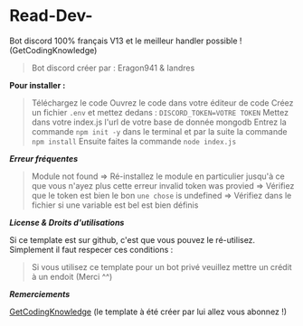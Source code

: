 # Read-Dev-
Bot discord 100% français V13 et le meilleur handler possible ! (GetCodingKnowledge)

> Bot discord créer par : Eragon941 & Iandres

**__Pour installer :__**

> Téléchargez le code
> Ouvrez le code dans votre éditeur de code
> Créez un fichier `.env` et mettez dedans : `DISCORD_TOKEN=VOTRE TOKEN`
> Mettez dans votre index.js l'url de votre base de donnée mongodb 
> Entrez la commande `npm init -y` dans le terminal et par la suite la commande `npm install`
> Ensuite faites la commande `node index.js`

**_Erreur fréquentes_**

> Module not found => Ré-installez le module en particulier jusqu'à ce que vous n'ayez plus cette erreur
> invalid token was provied => Vérifiez que le token est bien le bon
> `une chose` is undefined => Vérifiez dans le fichier si une variable est bel est bien définis

**_License & Droits d'utilisations_**

Si ce template est sur github, c'est que vous pouvez le ré-utilisez. Simplement il faut respecer ces conditions : 

> Si vous utilisez ce template pour un bot privé veuillez mettre un crédit à un endoit (Merci ^^)

**_Remerciements_**

[GetCodingKnowledge](https://www.youtube.com/channel/UCUjo_IKa9Cqkx_x-rMly8MA) (le template à été créer par lui allez vous abonnez !)
